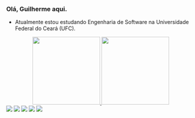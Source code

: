 ### Olá, Guilherme aqui. 

- Atualmente estou estudando Engenharia de Software na Universidade Federal do Ceará (UFC). 

<div align="center">
  <a href="https://github.com/guipinheiro17">
  <img height="180em" src="https://github-readme-stats.vercel.app/api?username=guipinheiro17&show_icons=true&theme=github_dark&include_all_commits=true&count_private=true"/>
  <img height="180em" src="https://github-readme-stats.vercel.app/api/top-langs/?username=guipinheiro17&layout=compact&langs_count=7&theme=github_dark"/>
</div>

 <div> 
  <a href="https://www.youtube.com/channel/UCNpaYCXVvU_68Ci3Fq7YtDA" target="_blank"><img src="https://img.shields.io/badge/YouTube-FF0000?style=for-the-badge&logo=youtube&logoColor=white" target="_blank"></a>
  <a href="https://instagram.com/guipinheiro17" target="_blank"><img src="https://img.shields.io/badge/-Instagram-%23E4405F?style=for-the-badge&logo=instagram&logoColor=white" target="_blank"></a>
 	<a href="https://www.twitch.tv/guipinheiro17_" target="_blank"><img src="https://img.shields.io/badge/Twitch-9146FF?style=for-the-badge&logo=twitch&logoColor=white" target="_blank"></a>
  <a href = "mailto:pinheirols.gui@gmail.com
"><img src="https://img.shields.io/badge/-Gmail-%23333?style=for-the-badge&logo=gmail&logoColor=white" target="_blank"></a>
  <a href="https://www.linkedin.com/in/guipinheiro17" target="_blank"><img src="https://img.shields.io/badge/-LinkedIn-%230077B5?style=for-the-badge&logo=linkedin&logoColor=white" target="_blank"></a> 
